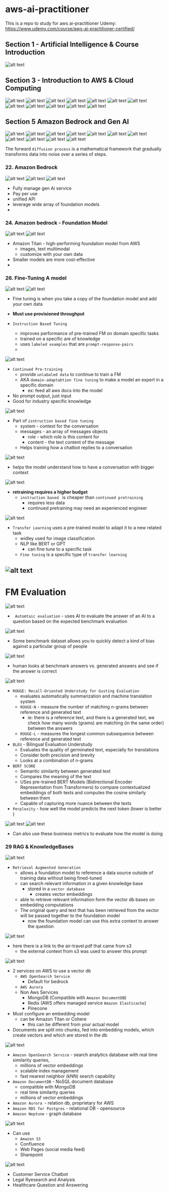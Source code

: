 # aws-ai-practitioner


This is a repo to study for aws ai-practitioner
Udemy: https://www.udemy.com/course/aws-ai-practitioner-certified/

## Section 1 - Artificial Intelligence & Course Introduction

![alt text](./images/section-1/ai-types.png)


## Section 3 - Introduction to AWS & Cloud Computing



![alt text](./images/section-3/01-it-terminology.png)
![alt text](./images/section-3/02-traditional-infra.png)
![alt text](./images/section-3/03-what-is-cloud.png)
![alt text](./images/section-3/04-deployment-models-of-the-cloud.png)
![alt text](./images/section-3/05-characterstic-of-cloud.png)
![alt text](./images/section-3/06-advantages-of-cloud.png)
![alt text](./images/section-3/07-problems-solved.png)
![alt text](./images/section-3/08-types-of-cloud-1.png)
![alt text](./images/section-3/08-types-of-cloud-1.png)
![alt text](./images/section-3/09-types-of-cloud-2.png)
![alt text](./images/section-3/10-cloud-history.png)
![alt text](./images/section-3/11-shared-responsibility.png)



## Section 5 Amazon Bedrock and Gen AI


![alt text](./images/section-5/01-what-is-gen-ai.png)
![alt text](./images/section-5/02-what-is-gen-ai.png)
![alt text](./images/section-5/03-foundation-model.png)
![alt text](./images/section-5/04-llm.png)
![alt text](./images/section-5/05-generative-language-model.png)
![alt text](./images/section-5/06-generative-lang-model-2.png)
![alt text](./images/section-5/07-gen-lang-model-3.png)
![alt text](./images/section-5/08-gen-ai-for-images.png)
![alt text](./images/section-5/09-gen-ai-for-images-2.png)
![alt text](./images/section-5/10-gen-ai-for-images-3.png)
![alt text](./images/section-5/11-gen-ai-for-images-4.png)


The forward `diffusion process` is a mathematical framework that gradually transforms data into noise over a series of steps.

### 22. Amazon Bedrock
![alt text](./images/section-5/12-bedrock.png)
![alt text](./images/section-5/13-bedrock.png)
![alt text](./images/section-5/14-bedrock.png)

- Fully manage gen Ai service
- Pay per use
- unified APi
- leverage wide array of foundation models
- 


### 24. Amazon bedrock - Foundation Model
![alt text](./images/section-5/15-bedrock-foundation-model.png)
![alt text](./images/section-5/16-bedrock-models.png)

- Amazon Titan - high-performing foundation model from AWS
  - images, text multimodal
  - customize with your own data
- Smaller models are more cost-effective
- 

### 26. Fine-Tuning A model
![alt text](./images/section-5/17-bedrock-fine-tuning-1.png)
![alt text](./images/section-5/18-bedrock-fine-tuning-2.png)



- Fine tuning is when you take a copy of the foundation model and add your own data
- **Must use provisioned throughput**

- `Instruction Based Tuning`
  - improves performance of pre-trained FM on domain specific tasks
  - trained on a specific are of knowledge
  - uses `labeled examples` that are `prompt-response-pairs`
  - 

![alt text](./images/section-5/19-pretraining.png)

- `Continued Pre-training`
  - provide `unlabaled data` to continue to train a FM
  - AKA `domain-adaptabtion fine tuning` to make a model an expert in a specific domain
    - ex: feed all aws docs into the model
- No prompt output, just input
- Good for industry specific knowledge


![alt text](./images/section-5/20-single-turn-messaging.png)
- Part of `isntruction based fine tuning`
  - system - context for the conversation
  - messages - an array of messages objects
    - role - which role is this content for
    - content - the text content of the message
  - Helps training how a chatbot replies to a conversation

![alt text](./images/section-5/21-multi-turn-messsaging.png)
- helps the model understand how to have a conversation with bigger context

![alt text](./images/section-5/22-fine-tuning-good-to-know.png)
- **retraining requires a higher budget**
  - `instruction based ` is cheaper than `continued pretraining`
    - requires less data
    - continued pretraining may need an experienced engineer

![alt text](./images/section-5/23-transfer-learning.png)
- `Transfer Learning` uses a pre-trained model to adapt it to a new related task
  - widley used for image classification
  - NLP like BERT or GPT
    - can fine tune to a specific task
  - `Fine tuning` is a specific type of `transfer learning`

![alt text](./images/section-5/24-fine-tuning-use-cases.png)
- 


# FM Evaluation
![alt text](./images/section-5/25-automatic-evaluation.png)
- ` Automtaic evaluation` - uses AI to evaluate the answer of an AI to a question based on the expected benchmark evaluation


![alt text](./images/section-5/26-benchmark-datasets.png)
- Some  benchmark dataset allows you to quickly detect a kind of bias against a particular group of people

![alt text](./images/section-5/27-human-evalutaion.png)
- human looks at benchmark answers vs. generated answers and see if the answer is correct 

![alt text](./images/section-5/28-metrics.png)
- `ROUGE: Recall-Oriented Understudy for Gusting Evaluation`
  - evaluates automatically summarization and machine translation system
  - `ROUGE-N` - measure the number of matching n-grams between reference and generated text
    - ie: there is a reference text, and there is a generated text, we check how many words (grams) are matching (in the same order) between the answers
  - `ROUGE-L` - measures the longest common subsequence between reference and generated text
- `BLEU` - Bilingual Evaluation Understudy
  - Evaluates the quality of germinated text, especially for translations
  - Consider both precision and brevity
  - Looks at a combination of n-grams
- `BERT SCORE` 
  - Semantic similarity between generated text
  - Compares the meaning of the text
  - USes pre-trained BERT Models (Bidirectional Encoder Representation from Transformers) to compare contextualized embeddings of both texts and computes the cosine similarly between them
  - Capable of capturing more nuance between the texts
- `Perplexity` - how well the model predicts the next token (lower is better )

![alt text](./images/section-5/29-automated-evaluation.png)
![alt text](./images/section-5/30-buisness-metrics.png)
- Can also use these business metrics to evaluate how the model is doing


### 29 RAG & KnowledgeBases
![alt text](./images/section-5/31-knoledge-bases.png)
- `Retrieval Augmented Generation`
  - allows a foundation model to reference a data source outside of training data without being fined-tuned
  - can search relevant information in a given knowledge base
    - stored in a  `vector database`
      - creates vector embeddings
  - able to retrieve relevant information form the vector db bases on embedding computations 
  - The original query and text that has been retrieved from the vector will be passed together to the foundation model
    - now the foundation model can use this extra context to answer the question


![alt text](./images/section-5/32-rag.png)
- here there is a link to the air-travel.pdf that came from s3
  - the external context from s3 was used to answer this prompt


![alt text](./images/section-5/33-vector-db.png)
- 2 services on AWS to use a vector db
  - `AWS OpenSearch Service`
    - Default for bedrock
  - `AWS Aurora`
  - Non Aws Services
    - MongoDB (Compatible with `Amazon DocumentDB`)
    - Redis (AWS offers managed service `Amazon Elasticache`)
    - Pinecone
- Must configure an embedding model
  - can be Amazon Titan or Cohere
    - this can be different from your actual model
- Documents are split into chunks, fed into embedding models, which create vectors and which are stored in the db




![alt text](./images/section-5/34-vector-db-types.png)
- `Amazon OpenSearch Service` - search analytics database with real time similarity queries,
  - millions of vector embeddings
  - scalable index management
  - fast nearest neighbor (kNN) search capability
- `Amazon DocumentDB`  - NoSQL document database
  - compatible with MongoDB
  - real time similarity queries
  - millions of vector embeddings
- `Amazon Aurora `- relation db, proprietary for AWS
- `Amazon RDS for Postgres` - relational DB - opensource
- `Amazon Neptune` - graph database



![alt text](./images/section-5/35-rag-data-source.png)
- Can use
  - `Amazon S3`
  - Confluence
  - Web Pages (social media feed)
  - Sharepoint

![alt text](./images/section-5/36-rag-use-cases.png)
- Customer Service Chatbot
- Legal Ryesearch and Analysis
- Healthcare Question and Answering